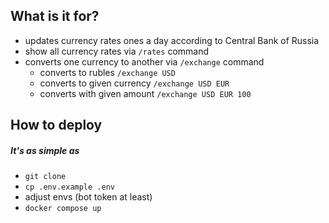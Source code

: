 ## What is it for?

 - updates currency rates ones a day according to Central Bank of Russia
 - show all currency rates via `/rates` command
 - converts one currency to another via `/exchange` command
    - converts to rubles `/exchange USD`
    - converts to given currency `/exchange USD EUR`
    - converts with given amount `/exchange USD EUR 100`

## How to deploy

##### It's as simple as
 - `git clone`
 - `cp .env.example .env`
 - adjust envs (bot token at least)
 - `docker compose up`
